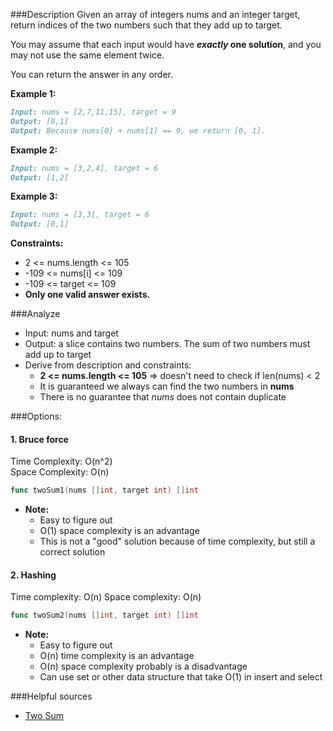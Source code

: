 ###Description
Given an array of integers nums and an integer target, return indices of the two numbers such that they add up to target.

You may assume that each input would have ***exactly* one solution**, and you may not use the same element twice.

You can return the answer in any order.


**Example 1:**
```markdown
Input: nums = [2,7,11,15], target = 9
Output: [0,1]
Output: Because nums[0] + nums[1] == 9, we return [0, 1].
```

**Example 2:**
```markdown
Input: nums = [3,2,4], target = 6
Output: [1,2]
```

**Example 3:**
```markdown
Input: nums = [3,3], target = 6
Output: [0,1]
```

**Constraints:**


* 2 <= nums.length <= 105
* -109 <= nums[i] <= 109
* -109 <= target <= 109
* **Only one valid answer exists.**



###Analyze

- Input: nums and target  
- Output: a slice contains two numbers. The sum of two numbers must add up to target  
- Derive from description and constraints: 
    - **2 <= nums.length <= 105** => doesn't need to check if len(nums) < 2
    - It is guaranteed we always can find the two numbers in **nums**
    - There is no guarantee that *nums* does not contain duplicate 
 
###Options:

#### 1. Bruce force 
Time Complexity: O(n^2)  
Space Complexity: O(n)
```go
func twoSum1(nums []int, target int) []int
```
- **Note:**
    - Easy to figure out 
    - O(1) space complexity is an advantage 
    - This is not a "good" solution because of time complexity, but still a correct solution
#### 2. Hashing 
Time complexity: O(n)
Space complexity: O(n)
```go
func twoSum2(nums []int, target int) []int
```
- **Note:**
    - Easy to figure out 
    - O(n) time complexity is an advantage
    - O(n) space complexity probably is a disadvantage 
    - Can use set or other data structure that take O(1) in insert and select 


###Helpful sources
-  [Two Sum](https://web.stanford.edu/class/cs9/sample_probs/TwoSum.pdf)